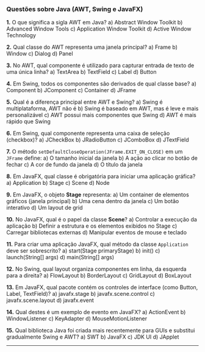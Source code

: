 ### Questões sobre Java (AWT, Swing e JavaFX)

**1.** O que significa a sigla AWT em Java?
a) Abstract Window Toolkit
b) Advanced Window Tools
c) Application Window Toolkit
d) Active Window Technology

**2.** Qual classe do AWT representa uma janela principal?
a) Frame
b) Window
c) Dialog
d) Panel

**3.** No AWT, qual componente é utilizado para capturar entrada de texto de uma única linha?
a) TextArea
b) TextField
c) Label
d) Button

**4.** Em Swing, todos os componentes são derivados de qual classe base?
a) Component
b) JComponent
c) Container
d) JFrame

**5.** Qual é a diferença principal entre AWT e Swing?
a) Swing é multiplataforma, AWT não é
b) Swing é baseado em AWT, mas é leve e mais personalizável
c) AWT possui mais componentes que Swing
d) AWT é mais rápido que Swing

**6.** Em Swing, qual componente representa uma caixa de seleção (checkbox)?
a) JCheckBox
b) JRadioButton
c) JComboBox
d) JTextField

**7.** O método `setDefaultCloseOperation(JFrame.EXIT_ON_CLOSE)` em um `JFrame` define:
a) O tamanho inicial da janela
b) A ação ao clicar no botão de fechar
c) A cor de fundo da janela
d) O título da janela

**8.** Em JavaFX, qual classe é obrigatória para iniciar uma aplicação gráfica?
a) Application
b) Stage
c) Scene
d) Node

**9.** Em JavaFX, o objeto **Stage** representa:
a) Um container de elementos gráficos (janela principal)
b) Uma cena dentro da janela
c) Um botão interativo
d) Um layout de grid

**10.** No JavaFX, qual é o papel da classe **Scene**?
a) Controlar a execução da aplicação
b) Definir a estrutura e os elementos exibidos no Stage
c) Carregar bibliotecas externas
d) Manipular eventos de mouse e teclado

**11.** Para criar uma aplicação JavaFX, qual método da classe `Application` deve ser sobrescrito?
a) start(Stage primaryStage)
b) init()
c) launch(String\[] args)
d) main(String\[] args)

**12.** No Swing, qual layout organiza componentes em linha, da esquerda para a direita?
a) FlowLayout
b) BorderLayout
c) GridLayout
d) BoxLayout

**13.** Em JavaFX, qual pacote contém os controles de interface (como Button, Label, TextField)?
a) javafx.stage
b) javafx.scene.control
c) javafx.scene.layout
d) javafx.event

**14.** Qual destes é um exemplo de evento em JavaFX?
a) ActionEvent
b) WindowListener
c) KeyAdapter
d) MouseMotionListener

**15.** Qual biblioteca Java foi criada mais recentemente para GUIs e substitui gradualmente Swing e AWT?
a) SWT
b) JavaFX
c) JDK UI
d) JApplet

---

